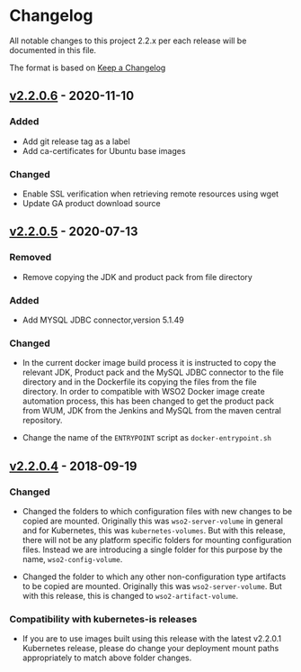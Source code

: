 # Changelog
All notable changes to this project 2.2.x per each release will be documented in this file.

The format is based on [Keep a Changelog](https://keepachangelog.com/en/1.0.0/)

## [v2.2.0.6] - 2020-11-10

### Added
- Add git release tag as a label
- Add ca-certificates for Ubuntu base images

### Changed
- Enable SSL verification when retrieving remote resources using wget
- Update GA product download source

## [v2.2.0.5] - 2020-07-13

### Removed
- Remove copying the JDK and product pack from file directory

### Added
- Add MYSQL JDBC connector,version 5.1.49

### Changed

- In the current docker image build process it is instructed to copy the relevant JDK, Product pack and the MySQL JDBC connector to the
  file directory and in the Dockerfile its copying the files from the file directory. In order to compatible with WSO2 Docker image create automation process, this has been changed to get the product pack from WUM, 
  JDK from the Jenkins and MySQL from the maven central repository. 

- Change the name of the `ENTRYPOINT` script as `docker-entrypoint.sh`


## [v2.2.0.4] - 2018-09-19

### Changed
- Changed the folders to which configuration files with new changes to be copied are mounted.
Originally this was `wso2-server-volume` in general and for Kubernetes, this was
`kubernetes-volumes`. But with this release, there will not be any platform specific
folders for mounting configuration files. Instead we are introducing a single folder
for this purpose by the name, `wso2-config-volume`.

- Changed the folder to which any other non-configuration type artifacts to be copied are mounted.
Originally this was `wso2-server-volume`. But with this release, this is changed to `wso2-artifact-volume`.

### Compatibility with kubernetes-is releases
- If you are to use images built using this release with the latest v2.2.0.1 Kubernetes release, please do change
your deployment mount paths appropriately to match above folder changes.

[v2.2.0.4]: https://github.com/wso2/docker-apim/compare/v2.2.0.3...v2.2.0.4
[v2.2.0.5]: https://github.com/wso2/docker-apim/compare/v2.2.0.4...v2.2.0.5
[v2.2.0.6]: https://github.com/wso2/docker-apim/compare/v2.2.0.5...v2.2.0.6
